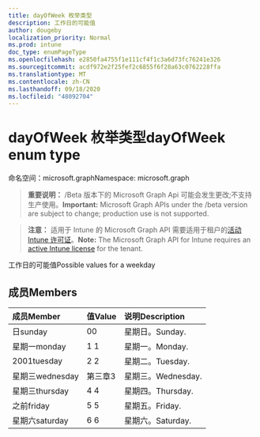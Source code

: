 ```yaml
---
title: dayOfWeek 枚举类型
description: 工作日的可能值
author: dougeby
localization_priority: Normal
ms.prod: intune
doc_type: enumPageType
ms.openlocfilehash: e2850fa4755f1e111cf4f1c3a6d73fc76241e326
ms.sourcegitcommit: acdf972e2f25fef2c6855f6f28a63c0762228ffa
ms.translationtype: MT
ms.contentlocale: zh-CN
ms.lasthandoff: 09/18/2020
ms.locfileid: "48092704"
---
```

# <a name="dayofweek-enum-type"></a><span data-ttu-id="61636-103">dayOfWeek 枚举类型</span><span class="sxs-lookup"><span data-stu-id="61636-103">dayOfWeek enum type</span></span>

<span data-ttu-id="61636-104">命名空间：microsoft.graph</span><span class="sxs-lookup"><span data-stu-id="61636-104">Namespace: microsoft.graph</span></span>

> <span data-ttu-id="61636-105">**重要说明：** /Beta 版本下的 Microsoft Graph Api 可能会发生更改;不支持生产使用。</span><span class="sxs-lookup"><span data-stu-id="61636-105">**Important:** Microsoft Graph APIs under the /beta version are subject to change; production use is not supported.</span></span>

> <span data-ttu-id="61636-106">**注意：** 适用于 Intune 的 Microsoft Graph API 需要适用于租户的[活动 Intune 许可证](https://go.microsoft.com/fwlink/?linkid=839381)。</span><span class="sxs-lookup"><span data-stu-id="61636-106">**Note:** The Microsoft Graph API for Intune requires an [active Intune license](https://go.microsoft.com/fwlink/?linkid=839381) for the tenant.</span></span>

<span data-ttu-id="61636-107">工作日的可能值</span><span class="sxs-lookup"><span data-stu-id="61636-107">Possible values for a weekday</span></span>

## <a name="members"></a><span data-ttu-id="61636-108">成员</span><span class="sxs-lookup"><span data-stu-id="61636-108">Members</span></span>
|<span data-ttu-id="61636-109">成员</span><span class="sxs-lookup"><span data-stu-id="61636-109">Member</span></span>|<span data-ttu-id="61636-110">值</span><span class="sxs-lookup"><span data-stu-id="61636-110">Value</span></span>|<span data-ttu-id="61636-111">说明</span><span class="sxs-lookup"><span data-stu-id="61636-111">Description</span></span>|
|:---|:---|:---|
|<span data-ttu-id="61636-112">日</span><span class="sxs-lookup"><span data-stu-id="61636-112">sunday</span></span>|<span data-ttu-id="61636-113">0</span><span class="sxs-lookup"><span data-stu-id="61636-113">0</span></span>|<span data-ttu-id="61636-114">星期日。</span><span class="sxs-lookup"><span data-stu-id="61636-114">Sunday.</span></span>|
|<span data-ttu-id="61636-115">星期一</span><span class="sxs-lookup"><span data-stu-id="61636-115">monday</span></span>|<span data-ttu-id="61636-116">1 </span><span class="sxs-lookup"><span data-stu-id="61636-116">1</span></span>|<span data-ttu-id="61636-117">星期一。</span><span class="sxs-lookup"><span data-stu-id="61636-117">Monday.</span></span>|
|<span data-ttu-id="61636-118">2001</span><span class="sxs-lookup"><span data-stu-id="61636-118">tuesday</span></span>|<span data-ttu-id="61636-119">2 </span><span class="sxs-lookup"><span data-stu-id="61636-119">2</span></span>|<span data-ttu-id="61636-120">星期二。</span><span class="sxs-lookup"><span data-stu-id="61636-120">Tuesday.</span></span>|
|<span data-ttu-id="61636-121">星期三</span><span class="sxs-lookup"><span data-stu-id="61636-121">wednesday</span></span>|<span data-ttu-id="61636-122">第三章</span><span class="sxs-lookup"><span data-stu-id="61636-122">3</span></span>|<span data-ttu-id="61636-123">星期三。</span><span class="sxs-lookup"><span data-stu-id="61636-123">Wednesday.</span></span>|
|<span data-ttu-id="61636-124">星期三</span><span class="sxs-lookup"><span data-stu-id="61636-124">thursday</span></span>|<span data-ttu-id="61636-125">4 </span><span class="sxs-lookup"><span data-stu-id="61636-125">4</span></span>|<span data-ttu-id="61636-126">星期四。</span><span class="sxs-lookup"><span data-stu-id="61636-126">Thursday.</span></span>|
|<span data-ttu-id="61636-127">之前</span><span class="sxs-lookup"><span data-stu-id="61636-127">friday</span></span>|<span data-ttu-id="61636-128">5 </span><span class="sxs-lookup"><span data-stu-id="61636-128">5</span></span>|<span data-ttu-id="61636-129">星期五。</span><span class="sxs-lookup"><span data-stu-id="61636-129">Friday.</span></span>|
|<span data-ttu-id="61636-130">星期六</span><span class="sxs-lookup"><span data-stu-id="61636-130">saturday</span></span>|<span data-ttu-id="61636-131">6 </span><span class="sxs-lookup"><span data-stu-id="61636-131">6</span></span>|<span data-ttu-id="61636-132">星期六。</span><span class="sxs-lookup"><span data-stu-id="61636-132">Saturday.</span></span>|






